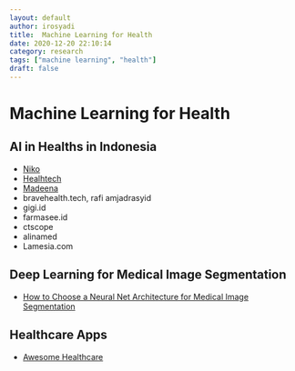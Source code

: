 ```yaml
---
layout: default
author: irosyadi
title:  Machine Learning for Health
date: 2020-12-20 22:10:14
category: research
tags: ["machine learning", "health"]
draft: false
---
```


# Machine Learning for Health

## AI in Healths in Indonesia
- [Niko](https://www.nikoazharihidayat.com/)
- [Healhtech](healthtech.id)
- [Madeena](https://www.madeena-xray.com/)
- bravehealth.tech, rafi amjadrasyid
- gigi.id
- farmasee.id
- ctscope
- alinamed
- Lamesia.com

## Deep Learning for Medical Image Segmentation
- [How to Choose a Neural Net Architecture for Medical Image Segmentation](https://innolitics.com/articles/medical-image-segmentation-overview/)

## Healthcare Apps
- [Awesome Healthcare](https://github.com/kakoni/awesome-healthcare)
